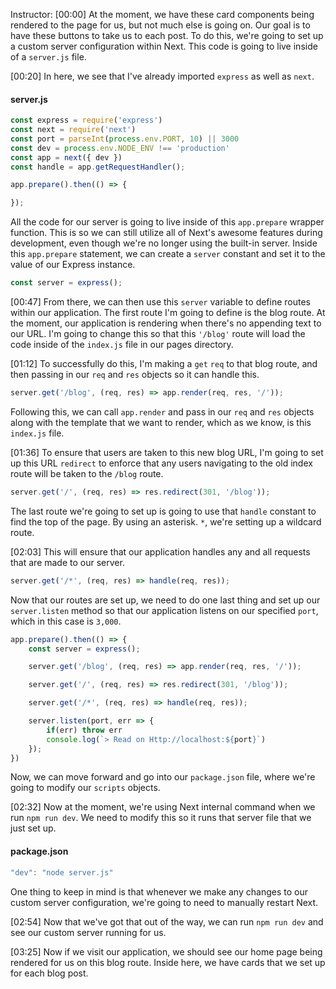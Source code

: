 Instructor: [00:00] At the moment, we have these card components being rendered to the page for us, but not much else is going on. Our goal is to have these buttons to take us to each post. To do this, we're going to set up a custom server configuration within Next. This code is going to live inside of a `server.js` file.

[00:20] In here, we see that I've already imported `express` as well as `next`. 

####  server.js
```javascript
const express = require('express')
const next = require('next')
const port = parseInt(process.env.PORT, 10) || 3000
const dev = process.env.NODE_ENV !== 'production'
const app = next({ dev })
const handle = app.getRequestHandler();

app.prepare().then(() => {

});
```

All the code for our server is going to live inside of this `app.prepare` wrapper function. This is so we can still utilize all of Next's awesome features during development, even though we're no longer using the built-in server. Inside this `app.prepare` statement, we can create a `server` constant and set it to the value of our Express instance.

```javascript
const server = express();
```

[00:47] From there, we can then use this `server` variable to define routes within our application. The first route I'm going to define is the blog route. At the moment, our application is rendering when there's no appending text to our URL. I'm going to change this so that this `'/blog'` route will load the code inside of the `index.js` file in our pages directory.

[01:12] To successfully do this, I'm making a `get` `req` to that blog route, and then passing in our `req` and `res` objects so it can handle this. 

```javascript
server.get('/blog', (req, res) => app.render(req, res, '/'));
```

Following this, we can call `app.render` and pass in our `req` and `res` objects along with the template that we want to render, which as we know, is this `index.js` file.

[01:36] To ensure that users are taken to this new blog URL, I'm going to set up this URL `redirect` to enforce that any users navigating to the old index route will be taken to the `/blog` route. 

```javascript
server.get('/', (req, res) => res.redirect(301, '/blog'));

```

The last route we're going to set up is going to use that `handle` constant to find the top of the page. By using an asterisk. `*`, we're setting up a wildcard route.

[02:03] This will ensure that our application handles any and all requests that are made to our server. 

```javascript
server.get('/*', (req, res) => handle(req, res));
```

Now that our routes are set up, we need to do one last thing and set up our `server.listen` method so that our application listens on our specified `port`, which in this case is `3,000`. 

```javascript
app.prepare().then(() => {
    const server = express();

    server.get('/blog', (req, res) => app.render(req, res, '/'));

    server.get('/', (req, res) => res.redirect(301, '/blog'));

    server.get('/*', (req, res) => handle(req, res));

    server.listen(port, err => {
        if(err) throw err
        console.log(`> Read on Http://localhost:${port}`)
    });
})
```

Now, we can move forward and go into our `package.json` file, where we're going to modify our `scripts` objects.

[02:32] Now at the moment, we're using Next internal command when we run `npm run dev`. We need to modify this so it runs that server file that we just set up. 

#### package.json
```javascript
"dev": "node server.js"
```

One thing to keep in mind is that whenever we make any changes to our custom server configuration, we're going to need to manually restart Next.

[02:54] Now that we've got that out of the way, we can run `npm run dev` and see our custom server running for us. 

[03:25] Now if we visit our application, we should see our home page being rendered for us on this blog route. Inside here, we have cards that we set up for each blog post.